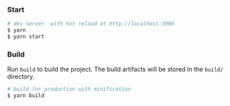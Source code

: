 
### Start

``` bash
# dev server  with hot reload at http://localhost:3000
$ yarn
$ yarn start
```

### Build

Run `build` to build the project. The build artifacts will be stored in the `build/` directory.

```bash
# build for production with minification
$ yarn build
```
